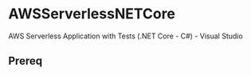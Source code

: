 # AWSServerlessNETCore
AWS Serverless Application with Tests (.NET Core - C#) - Visual Studio



## Prereq
